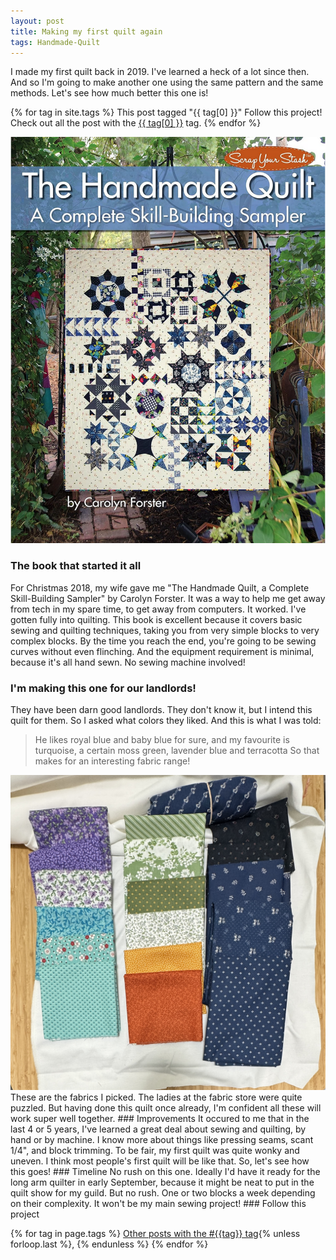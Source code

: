 ```yaml
---
layout: post
title: Making my first quilt again
tags: Handmade-Quilt
---
```

I made my first quilt back in 2019. I've learned a heck of a lot since then. And so I'm going to make another one using the same pattern and the same methods. Let's see how much better this one is!

{% for tag in site.tags %}
This post tagged "{{ tag[0] }}" Follow this project! Check out all the post with the <a href="/tags/Handmade-Quilt/">{{ tag[0] }}</a> tag.
{% endfor %}

<img src="/images/handmade-quilt-book-cover.png" alt="Book cover. The Handmade Quilt. A Complete Skill-Building Sampler. By Carolyn Forster. With a photo of the quilt, 21 different blocks.">

### The book that started it all
For Christmas 2018, my wife gave me "The Handmade Quilt, a Complete Skill-Building Sampler" by Carolyn Forster. It was a way to help me get away from tech in my spare time, to get away from computers. It worked. I've gotten fully into quilting.
This book is excellent because it covers basic sewing and quilting techniques, taking you from very simple blocks to very complex blocks. By the time you reach the end, you're going to be sewing curves without even flinching.
And the equipment requirement is minimal, because it's all hand sewn. No sewing machine involved!
### I'm making this one for our landlords!
They have been darn good landlords. They don't know it, but I intend this quilt for them. So I asked what colors they liked. And this is what I was told:
> He likes royal blue and baby blue for sure, and my favourite is turquoise, a certain moss green, lavender blue and terracotta
So that makes for an interesting fabric range!
<img src="/images/handmade-quilt-fabrics.jpg" alt="A bunch of different fabrics, mostly quarter yards, in blues, greens, lavenders, and oranges, all with different print patterns.">
These are the fabrics I picked. The ladies at the fabric store were quite puzzled. But having done this quilt once already, I'm confident all these will work super well together.
### Improvements
It occured to me that in the last 4 or 5 years, I've learned a great deal about sewing and quilting, by hand or by machine. I know more about things like pressing seams, scant 1/4", and block trimming.
To be fair, my first quilt was quite wonky and uneven. I think most people's first quilt will be like that. 
So, let's see how this goes!
### Timeline
No rush on this one. Ideally I'd have it ready for the long arm quilter in early September, because it might be neat to put in the quilt show for my guild. But no rush. One or two blocks a week depending on their complexity. It won't be my main sewing project!
### Follow this project

  {% for tag in page.tags %}
  <a class="post" href="/tag/{{tag}}">Other posts with the #{{tag}} tag</a>{% unless forloop.last %}, {% endunless %}
  {% endfor %}
